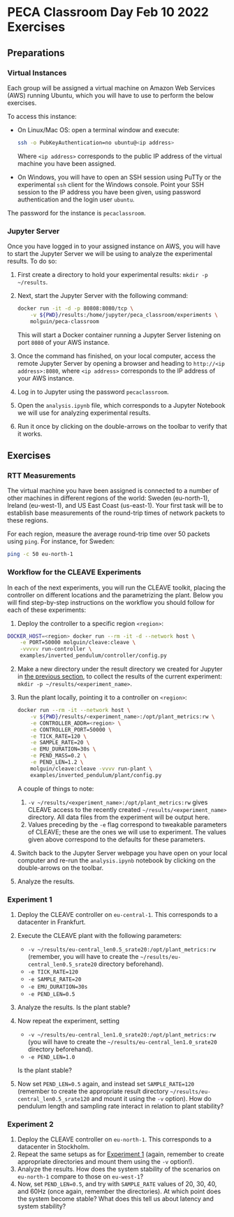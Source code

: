 # PECA Classroom Day Feb 10 2022 Exercises

## Preparations

### Virtual Instances

Each group will be assigned a virtual machine on Amazon Web Services (AWS) running Ubuntu, which you will have to use to perform the below exercises.

To access this instance:

- On Linux/Mac OS: open a terminal window and execute:

  ```bash
  ssh -o PubKeyAuthentication=no ubuntu@<ip address>
  ```
  
  Where `<ip address>` corresponds to the public IP address of the virtual machine you have been assigned.

- On Windows, you will have to open an SSH session using PuTTy or the experimental `ssh` client for the Windows console.
  Point your SSH session to the IP address you have been given, using password authentication and the login user `ubuntu`.

The password for the instance is `pecaclassroom`.

### Jupyter Server

Once you have logged in to your assigned instance on AWS, you will have to start the Jupyter Server we will be using to analyze the experimental results.
To do so:

1. First create a directory to hold your experimental results: `mkdir -p ~/results`.
2. Next, start the Jupyter Server with the following command:

   ```bash
   docker run -it -d -p 80808:8080/tcp \
       -v ${PWD}/results:/home/jupyter/peca_classroom/experiments \
       molguin/peca-classroom
   ```
   
   This will start a Docker container running a Jupyter Server listening on port `8080` of your AWS instance.
3. Once the command has finished, on your local computer, access the remote Jupyter Server by opening a browser and heading to `http://<ip address>:8080`, where `<ip address>` corresponds to the IP address of your AWS instance.
4. Log in to Jupyter using the password `pecaclassroom`.
5. Open the `analysis.ipynb` file, which corresponds to a Jupyter Notebook we will use for analyzing experimental results.
6. Run it once by clicking on the double-arrows on the toolbar to verify that it works.
    

## Exercises

### RTT Measurements

The virtual machine you have been assigned is connected to a number of other machines in different regions of the world: Sweden (eu-north-1), Ireland (eu-west-1), and US East Coast (us-east-1).
Your first task will be to establish base measurements of the round-trip times of network packets to these regions.

For each region, measure the average round-trip time over 50 packets using `ping`.
For instance, for Sweden:

```bash
ping -c 50 eu-north-1
```

### Workflow for the CLEAVE Experiments

In each of the next experiments, you will run the CLEAVE toolkit, placing the controller on different locations and the parametrizing the plant.
Below you will find step-by-step instructions on the workflow you should follow for each of these experiments:

1. Deploy the controller to a specific region `<region>`:

  ``` bash
  DOCKER_HOST=<region> docker run --rm -it -d --network host \
      -e PORT=50000 molguin/cleave:cleave \
      -vvvvv run-controller \
      examples/inverted_pendulum/controller/config.py
  ```

2. Make a new directory under the result directory we created for Jupyter in [the previous section](#jupyter-server), to collect the results of the current experiment: `mkdir -p ~/results/<experiment_name>`.

3. Run the plant locally, pointing it to a controller on `<region>`:

   ``` bash
   docker run --rm -it --network host \
       -v ${PWD}/results/<experiment_name>:/opt/plant_metrics:rw \
       -e CONTROLLER_ADDR=<region> \
       -e CONTROLLER_PORT=50000 \
       -e TICK_RATE=120 \
       -e SAMPLE_RATE=20 \
       -e EMU_DURATION=30s \
       -e PEND_MASS=0.2 \
       -e PEND_LEN=1.2 \
       molguin/cleave:cleave -vvvv run-plant \
       examples/inverted_pendulum/plant/config.py
   ```
   
   A couple of things to note:
   1. `-v ~/results/<experiment_name>:/opt/plant_metrics:rw` gives CLEAVE access to the recently created `~/results/<experiment_name>` directory.
      All data files from the experiment will be output here.
   2. Values preceding by the `-e` flag correspond to tweakable parameters of CLEAVE; these are the ones we will use to experiment.
      The values given above correspond to the defaults for these parameters.

4. Switch back to the Jupyter Server webpage you have open on your local computer and re-run the `analysis.ipynb` notebook by clicking on the double-arrows on the toolbar.
5. Analyze the results.


### Experiment 1

1. Deploy the CLEAVE controller on `eu-central-1`.
   This corresponds to a datacenter in Frankfurt.
2. Execute the CLEAVE plant with the following parameters:
   - `-v ~/results/eu-central_len0.5_srate20:/opt/plant_metrics:rw` (remember, you will have to create the `~/results/eu-central_len0.5_srate20` directory beforehand).
   - `-e TICK_RATE=120`
   - `-e SAMPLE_RATE=20`
   - `-e EMU_DURATION=30s`
   - `-e PEND_LEN=0.5`
3. Analyze the results. Is the plant stable?
4. Now repeat the experiment, setting
   - `-v ~/results/eu-central_len1.0_srate20:/opt/plant_metrics:rw` (you will have to create
     the `~/results/eu-central_len1.0_srate20` directory beforehand).
   - `-e PEND_LEN=1.0`
   
   Is the plant stable?
7. Now set `PEND_LEN=0.5` again, and instead set `SAMPLE_RATE=120` (remember to create the appropriate result directory `~/results/eu-central_len0.5_srate120` and mount it using the `-v` option).
   How do pendulum length and sampling rate interact in relation to plant stability?

### Experiment 2

1. Deploy the CLEAVE controller on `eu-north-1`.
   This corresponds to a datacenter in Stockholm.
2. Repeat the same setups as for [Experiment 1](#experiment-1) (again, remember to create appropriate directories and mount them using the `-v` option!).
3. Analyze the results.
   How does the system stability of the scenarios on `eu-north-1` compare to those on `eu-west-1`?
4. Now, set `PEND_LEN=0.5`, and try with `SAMPLE_RATE` values of 20, 30, 40, and 60Hz (once again, remember the directories).
   At which point does the system become stable?
   What does this tell us about latency and system stability?
